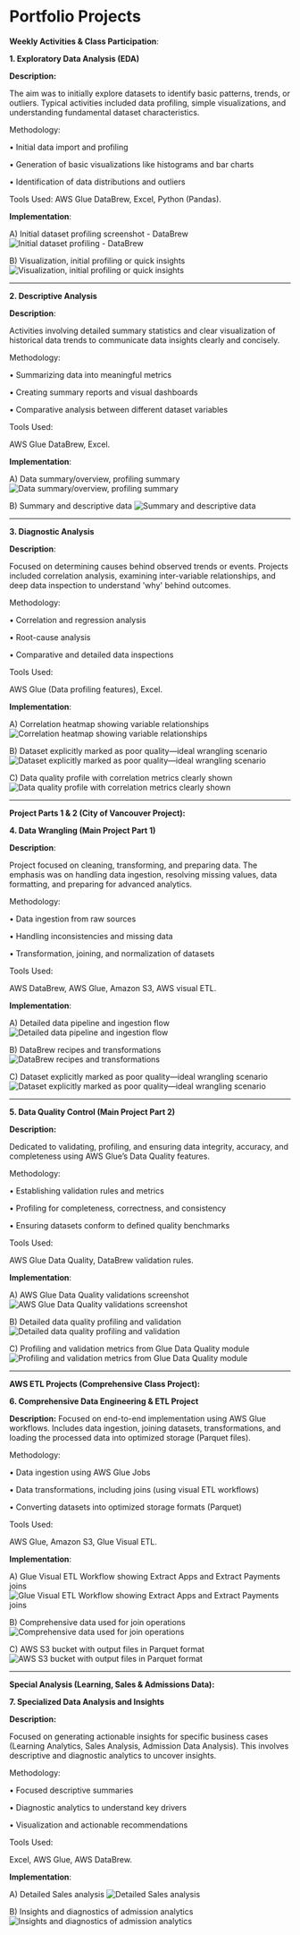 # **Portfolio Projects**

**Weekly Activities & Class Participation**:

**1. Exploratory Data Analysis (EDA)**

**Description:**

The aim was to initially explore datasets to identify basic patterns, trends, or outliers. Typical activities included data profiling, simple visualizations, and understanding fundamental dataset characteristics.

Methodology:

•	Initial data import and profiling

•	Generation of basic visualizations like histograms and bar charts

•	Identification of data distributions and outliers

Tools Used:
AWS Glue DataBrew, Excel, Python (Pandas).

**Implementation**:

A) Initial dataset profiling screenshot - DataBrew ![Initial dataset profiling - DataBrew](https://raw.githubusercontent.com/Ehab-Rakha/data-analyst-ehab/main/Initial%20dataset%20profiling%20screenshot%20-%20DataBrew.png)



B) Visualization, initial profiling or quick insights	![Visualization, initial profiling or quick insights](https://raw.githubusercontent.com/Ehab-Rakha/data-analyst-ehab/main/Visualization%2C%20initial%20profiling%20or%20quick%20insights.png)

________________________________________

**2. Descriptive Analysis**

**Description**:

Activities involving detailed summary statistics and clear visualization of historical data trends to communicate data insights clearly and concisely.

Methodology:

•	Summarizing data into meaningful metrics

•	Creating summary reports and visual dashboards

•	Comparative analysis between different dataset variables

Tools Used:

AWS Glue DataBrew, Excel.

**Implementation**:

A) Data summary/overview, profiling summary	![Data summary/overview, profiling summary](https://raw.githubusercontent.com/Ehab-Rakha/data-analyst-ehab/main/Data%20summary-overview%2C%20profiling%20summary.png)


B) Summary and descriptive data ![Summary and descriptive data](https://raw.githubusercontent.com/Ehab-Rakha/data-analyst-ehab/main/Summary%20and%20descriptive%20data.png)

________________________________________

**3. Diagnostic Analysis**

**Description**:

Focused on determining causes behind observed trends or events. Projects included correlation analysis, examining inter-variable relationships, and deep data inspection to understand 'why' behind outcomes.

Methodology:

•	Correlation and regression analysis

•	Root-cause analysis

•	Comparative and detailed data inspections

Tools Used:

AWS Glue (Data profiling features), Excel.

**Implementation**:

A) Correlation heatmap showing variable relationships	![Correlation heatmap showing variable relationships](https://raw.githubusercontent.com/Ehab-Rakha/data-analyst-ehab/main/Correlation%20heatmap%20showing%20variable%20relationships.png)

B) Dataset explicitly marked as poor quality—ideal wrangling scenario	![Dataset explicitly marked as poor quality—ideal wrangling scenario](https://raw.githubusercontent.com/Ehab-Rakha/data-analyst-ehab/main/Dataset%20explicitly%20marked%20as%20poor%20quality%E2%80%94ideal%20wrangling%20scenario.png)


C) Data quality profile with correlation metrics clearly shown	![Data quality profile with correlation metrics clearly shown](https://raw.githubusercontent.com/Ehab-Rakha/data-analyst-ehab/main/Data%20quality%20profile%20with%20correlation%20metrics%20clearly%20shown.png)

________________________________________

**Project Parts 1 & 2 (City of Vancouver Project):**

**4. Data Wrangling (Main Project Part 1)**

**Description**:

Project focused on cleaning, transforming, and preparing data. The emphasis was on handling data ingestion, resolving missing values, data formatting, and preparing for advanced analytics.

Methodology:

•	Data ingestion from raw sources

•	Handling inconsistencies and missing data

•	Transformation, joining, and normalization of datasets

Tools Used:

AWS DataBrew, AWS Glue, Amazon S3, AWS visual ETL.

**Implementation**:

A) Detailed data pipeline and ingestion flow ![Detailed data pipeline and ingestion flow](https://raw.githubusercontent.com/Ehab-Rakha/data-analyst-ehab/main/Detailed%20data%20quality%20profiling%20and%20validation.png)


B) DataBrew recipes and transformations ![DataBrew recipes and transformations](https://raw.githubusercontent.com/Ehab-Rakha/data-analyst-ehab/main/DataBrew%20transformations.png)


C) Dataset explicitly marked as poor quality—ideal wrangling scenario	![Dataset explicitly marked as poor quality—ideal wrangling scenario](https://raw.githubusercontent.com/Ehab-Rakha/data-analyst-ehab/main/Dataset%20explicitly%20marked%20as%20poor%20quality%E2%80%94ideal%20wrangling%20scenario.png)

________________________________________

**5. Data Quality Control (Main Project Part 2)**

**Description:**

Dedicated to validating, profiling, and ensuring data integrity, accuracy, and completeness using AWS Glue’s Data Quality features.

Methodology:

•	Establishing validation rules and metrics

•	Profiling for completeness, correctness, and consistency

•	Ensuring datasets conform to defined quality benchmarks

Tools Used:

AWS Glue Data Quality, DataBrew validation rules.

**Implementation**:

A) AWS Glue Data Quality validations screenshot	![AWS Glue Data Quality validations screenshot](https://raw.githubusercontent.com/Ehab-Rakha/data-analyst-ehab/main/AWS%20Glue%20Data%20Quality%20validations.png)


B) Detailed data quality profiling and validation ![Detailed data quality profiling and validation](https://raw.githubusercontent.com/Ehab-Rakha/data-analyst-ehab/main/Detailed%20data%20quality%20profiling%20and%20validation.png)


C) Profiling and validation metrics from Glue Data Quality module ![Profiling and validation metrics from Glue Data Quality module](https://raw.githubusercontent.com/Ehab-Rakha/data-analyst-ehab/main/Detailed%20data%20quality%20profiling%20and%20validation.png)

________________________________________

**AWS ETL Projects (Comprehensive Class Project):**

**6. Comprehensive Data Engineering & ETL Project**

**Description:**
Focused on end-to-end implementation using AWS Glue workflows. Includes data ingestion, joining datasets, transformations, and loading the processed data into optimized storage (Parquet files).

Methodology:

•	Data ingestion using AWS Glue Jobs

•	Data transformations, including joins (using visual ETL workflows)

•	Converting datasets into optimized storage formats (Parquet)

Tools Used:

AWS Glue, Amazon S3, Glue Visual ETL.

**Implementation**:

A) Glue Visual ETL Workflow showing Extract Apps and Extract Payments joins ![Glue Visual ETL Workflow showing Extract Apps and Extract Payments joins](https://raw.githubusercontent.com/Ehab-Rakha/data-analyst-ehab/main/Glue%20Visual%20ETL%20Workflow%20showing%20%5BExtract%20Apps%5D%20and%20%5BExtract%20Payments%5D%20joins.png)


B) Comprehensive data used for join operations 	![Comprehensive data used for join operations](https://raw.githubusercontent.com/Ehab-Rakha/data-analyst-ehab/main/Comprehensive%20data%20used%20for%20join%20operations.png)


C) AWS S3 bucket with output files in Parquet format ![AWS S3 bucket with output files in Parquet format](https://raw.githubusercontent.com/Ehab-Rakha/data-analyst-ehab/main/AWS%20S3%20bucket%20with%20output%20files%20in%20Parquet%20format.png)

________________________________________

**Special Analysis (Learning, Sales & Admissions Data):**

**7. Specialized Data Analysis and Insights**

**Description:**

Focused on generating actionable insights for specific business cases (Learning Analytics, Sales Analysis, Admission Data Analysis). This involves descriptive and diagnostic analytics to uncover insights.

Methodology:

•	Focused descriptive summaries

•	Diagnostic analytics to understand key drivers

•	Visualization and actionable recommendations

Tools Used:

Excel, AWS Glue, AWS DataBrew.

**Implementation**:

A) Detailed Sales analysis ![Detailed Sales analysis](https://raw.githubusercontent.com/Ehab-Rakha/data-analyst-ehab/main/Detailed%20Sales%20analysis.png)

B) Insights and diagnostics of admission analytics 	![Insights and diagnostics of admission analytics](https://raw.githubusercontent.com/Ehab-Rakha/data-analyst-ehab/main/Insights%20and%20diagnostics%20of%20admission%20analytics.png)
